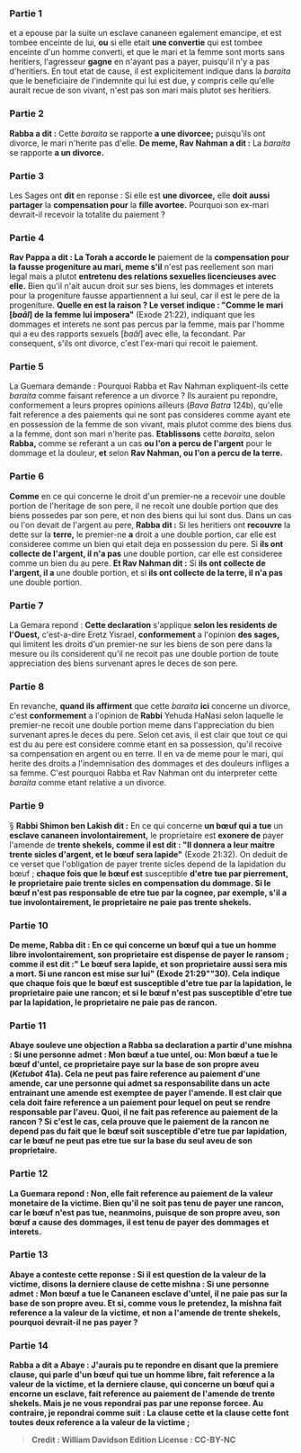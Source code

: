 
### Partie 1
et a epouse par la suite un esclave cananeen egalement emancipe, et est tombee enceinte de lui, <b>ou</b> si elle etait <b>une convertie</b> qui est tombee enceinte d'un homme converti, et que le mari et la femme sont morts sans heritiers, l'agresseur <b>gagne</b> en n'ayant pas a payer, puisqu'il n'y a pas d'heritiers. En tout etat de cause, il est explicitement indique dans la <i>baraita</i> que le beneficiaire de l'indemnite qui lui est due, y compris celle qu'elle aurait recue de son vivant, n'est pas son mari mais plutot ses heritiers.

### Partie 2
<b>Rabba a dit :</b> Cette <i>baraita</i> se rapporte <b>a une divorcee;</b> puisqu'ils ont divorce, le mari n'herite pas d'elle. <b>De meme, Rav Nahman a dit :</b> La <i>baraita</i> se rapporte <b>a un divorce.</b>

### Partie 3
Les Sages ont <b>dit</b> en reponse : Si elle est <b>une divorcee,</b> elle <b>doit aussi partager</b> la <b>compensation pour</b> la <b>fille avortee.</b> Pourquoi son ex-mari devrait-il recevoir la totalite du paiement ?

### Partie 4
<b>Rav Pappa a dit : La Torah a accorde le</b> paiement de la <b>compensation pour <b>la fausse progeniture</b> au mari, meme s'il</b> n'est pas reellement son mari legal mais a plutot <b>entretenu des relations sexuelles licencieuses avec elle.</b> Bien qu'il n'ait aucun droit sur ses biens, les dommages et interets pour la progeniture fausse appartiennent a lui seul, car il est le pere de la progeniture. <b>Quelle en est la raison ? Le verset indique : "Comme le mari [<i>baâl</i>] de la femme lui imposera"</b> (Exode 21:22), indiquant que les dommages et interets ne sont pas percus par la femme, mais par l'homme qui a eu des rapports sexuels [<i>baâl</i>] avec elle, la fecondant. Par consequent, s'ils ont divorce, c'est l'ex-mari qui recoit le paiement.

### Partie 5
La Guemara demande : Pourquoi Rabba et Rav Nahman expliquent-ils cette <i>baraita</i> comme faisant reference a un divorce ? Ils auraient pu repondre, conformement a leurs propres opinions ailleurs (<i>Bava Batra</i> 124b), qu'elle fait reference a des paiements qui ne sont pas consideres comme ayant ete en possession de la femme de son vivant, mais plutot comme des biens dus a la femme, dont son mari n'herite pas. <b>Etablissons</b> cette <i>baraita</i>, selon <b>Rabba,</b> comme se referant a un cas <b>ou l'on a percu de l'argent</b> pour le dommage et la douleur, <b>et</b> selon <b>Rav Nahman, ou l'on a percu de la terre.</b>

### Partie 6
<b>Comme</b> en ce qui concerne le droit d'un premier-ne a recevoir une double portion de l'heritage de son pere, il ne recoit une double portion que des biens possedes par son pere, et non des biens qui lui sont dus. Dans un cas ou l'on devait de l'argent au pere, <b>Rabba dit :</b> Si les heritiers ont <b>recouvre</b> la dette sur la <b>terre,</b> le premier-ne <b>a</b> droit a une double portion, car elle est consideree comme un bien qui etait deja en possession du pere. Si <b>ils ont collecte de l'argent, il n'a pas</b> une double portion, car elle est consideree comme un bien du au pere. <b>Et Rav Nahman dit :</b> Si <b>ils ont collecte de l'argent, il a</b> une double portion, et si <b>ils ont collecte de la terre, il n'a pas</b> une double portion.

### Partie 7
La Gemara repond : <b>Cette declaration</b> s'applique <b>selon les residents de l'Ouest,</b> c'est-a-dire Eretz Yisrael, <b>conformement</b> a l'opinion <b>des sages,</b> qui limitent les droits d'un premier-ne sur les biens de son pere dans la mesure ou ils considerent qu'il ne recoit pas une double portion de toute appreciation des biens survenant apres le deces de son pere.

### Partie 8
En revanche, <b>quand ils affirment</b> que cette <i>baraita</i> <b>ici</b> concerne un divorce, c'est <b>conformement</b> a l'opinion de <b>Rabbi</b> Yehuda HaNasi selon laquelle le premier-ne recoit une double portion meme dans l'appreciation du bien survenant apres le deces du pere. Selon cet avis, il est clair que tout ce qui est du au pere est considere comme etant en sa possession, qu'il recoive sa compensation en argent ou en terre. Il en va de meme pour le mari, qui herite des droits a l'indemnisation des dommages et des douleurs infliges a sa femme. C'est pourquoi Rabba et Rav Nahman ont du interpreter cette <i>baraita</i> comme etant relative a un divorce.

### Partie 9
§ <b>Rabbi Shimon ben Lakish dit :</b> En ce qui concerne <b>un bœuf qui a tue</b> un <b>esclave cananeen involontairement,</b> le proprietaire est <b>exonere de</b> payer l'amende de <b>trente shekels, comme il est dit : "Il donnera a leur maitre trente sicles d'argent, et le bœuf sera lapide"</b> (Exode 21:32). On deduit de ce verset que l'obligation de payer trente sicles depend de la lapidation du bœuf ; <b>chaque fois que le bœuf est</b> susceptible <b>d'etre tue par <b>pierrement, le proprietaire paie trente sicles</b> en compensation du dommage. Si <b>le bœuf n'est pas</b> responsable <b>de</b> etre tue par <b>la cognee,</b> par exemple, s'il a tue involontairement, <b>le proprietaire ne paie pas trente shekels.</b>

### Partie 10
De meme, <b>Rabba dit :</b> En ce qui concerne <b>un bœuf qui a tue un homme libre involontairement,</b> son proprietaire <b>est dispense</b> de payer le <b>ransom ; comme il est dit :" Le bœuf sera lapide, et son proprietaire aussi sera mis a mort. Si une rancon est mise sur lui"</b> (Exode 21:29""30). Cela indique que <b>chaque fois que le bœuf est</b> susceptible <b>d'etre tue par <b>la lapidation, le proprietaire paie une rancon;</b> et si <b>le bœuf n'est pas</b> susceptible <b>d'etre tue par <b>la lapidation, le proprietaire ne paie pas de rancon.</b>

### Partie 11
<b>Abaye souleve une objection a</b> Rabba sa declaration a partir d'une mishna : Si une personne admet : <b>Mon bœuf a tue untel, ou:</b> Mon bœuf a tue <b>le bœuf d'untel, ce</b> proprietaire <b>paye sur la base de son propre</b> aveu (<i>Ketubot</i> 41a). Cela ne peut pas faire reference au paiement d'une amende, car une personne qui admet sa responsabilite dans un acte entrainant une amende est exemptee de payer l'amende. Il est clair que cela doit faire reference a un paiement pour lequel on peut se rendre responsable par l'aveu. <b>Quoi, il ne fait pas</b> reference au paiement de <b>la rancon ?</b> Si c'est le cas, cela prouve que le paiement de la rancon ne depend pas du fait que le bœuf soit susceptible d'etre tue par lapidation, car le bœuf ne peut pas etre tue sur la base du seul aveu de son proprietaire.

### Partie 12
La Guemara repond : <b>Non,</b> elle fait reference au paiement de la <b>valeur</b> monetaire de la victime. Bien qu'il ne soit pas tenu de payer une rancon, car le bœuf n'est pas tue, neanmoins, puisque de son propre aveu, son bœuf a cause des dommages, il est tenu de payer des dommages et interets.

### Partie 13
Abaye a conteste cette reponse : <b>Si</b> il est question de la <b>valeur</b> de la victime, <b>disons la derniere clause</b> de cette mishna : Si une personne admet : <b>Mon bœuf a tue le</b> Cananeen <b>esclave d'untel, il ne paie pas sur la base de son propre</b> aveu. <b>Et si,</b> comme vous le pretendez, la mishna fait reference a la <b>valeur</b> de la victime, et non a l'amende de trente shekels, <b>pourquoi</b> devrait-il <b>ne pas</b> payer ?

### Partie 14
Rabba <b>a dit a</b> Abaye : <b>J'aurais pu te repondre</b> en disant que <b>la premiere clause,</b> qui parle d'un bœuf qui tue un homme libre, fait reference a la <b>valeur</b> de la victime, <b>et la derniere clause,</b> qui concerne un bœuf qui a encorne un esclave, fait reference au paiement de l'amende de trente <b>shekels. Mais je ne vous repondrai pas par une reponse forcee.</b> Au contraire, je repondrai comme suit : La clause <b>cette</b> et la clause <b>cette</b> font toutes deux reference a la <b>valeur</b> de la victime ;

>Credit : William Davidson Edition
>License : CC-BY-NC